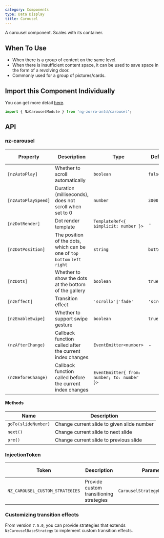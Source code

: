 ```yaml
---
category: Components
type: Data Display
title: Carousel
---
```


A carousel component. Scales with its container.

## When To Use

- When there is a group of content on the same level.
- When there is insufficient content space, it can be used to save space in the form of a revolving door.
- Commonly used for a group of pictures/cards.

## Import this Component Individually

You can get more detail [here](/docs/getting-started/en#import-a-component-individually).

```ts
import { NzCarouselModule } from 'ng-zorro-antd/carousel';
```

## API

### nz-carousel

| Property | Description | Type | Default | Version since |
| -------- | ----------- | ---- | ------- | ------------- |
| `[nzAutoPlay]` | Whether to scroll automatically | `boolean` | `false` | |
| `[nzAutoPlaySpeed]` | Duration (milliseconds), does not scroll when set to 0 | `number` | `3000` | |
| `[nzDotRender]` | Dot render template | `TemplateRef<{ $implicit: number }>` | - | |
| `[nzDotPosition]` | The position of the dots, which can be one of `top` `bottom` `left` `right` | `string` | `bottom` | 8.0.0 |
| `[nzDots]` | Whether to show the dots at the bottom of the gallery | `boolean` | `true` | |
| `[nzEffect]` | Transition effect | `'scrollx'\|'fade'` | `'scrollx'` | |
| `[nzEnableSwipe]` | Whether to support swipe gesture | `boolean` | `true` | |
| `(nzAfterChange)` | Callback function called after the current index changes | `EventEmitter<number>` | - | |
| `(nzBeforeChange)` | Callback function called before the current index changes | `EventEmitter{ from: number; to: number }>` | |

#### Methods

| Name | Description |
| ---- | ----------- |
| `goTo(slideNumber)` | Change current slide to given slide number |
| `next()` | Change current slide to next slide |
| `pre()` | Change current slide to previous slide |

### InjectionToken

| Token | Description | Parameters | Default Value |
| ----- | --- | ---- | --- |
| `NZ_CAROUSEL_CUSTOM_STRATEGIES` | Provide custom transitioning strategies | `CarouselStrategyRegistryItem[]` | - |

### Customizing transition effects

From version `7.5.0`, you can provide strategies that extends `NzCarouselBaseStrategy` to implement custom transition effects.
